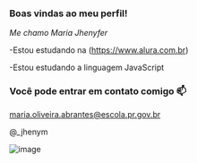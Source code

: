 ### Boas vindas ao meu perfil!


*Me chamo Maria Jhenyfer*

-Estou estudando na (https://www.alura.com.br)

-Estou estudando a linguagem JavaScript

### Você pode entrar em contato comigo 📫

maria.oliveira.abrantes@escola.pr.gov.br

@_jhenym




![image](https://github.com/mariajhenyfer/mariajhenyfer/assets/174026066/39560021-833d-48a5-83e5-b3a0e7335fd1)
